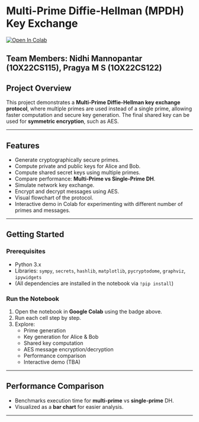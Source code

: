 # Multi-Prime Diffie-Hellman (MPDH) Key Exchange

[![Open In Colab](https://colab.research.google.com/assets/colab-badge.svg)](https://github.com/Lyynn777/multi-prime-dh/blob/main/multi-prime-dh.ipynb)

Team Members: Nidhi Mannopantar (1OX22CS115), Pragya M S (1OX22CS122)
---

## **Project Overview**
This project demonstrates a **Multi-Prime Diffie-Hellman key exchange protocol**, where multiple primes are used instead of a single prime, allowing faster computation and secure key generation. The final shared key can be used for **symmetric encryption**, such as AES.

---

## **Features**
- Generate cryptographically secure primes.
- Compute private and public keys for Alice and Bob.
- Compute shared secret keys using multiple primes.
- Compare performance: **Multi-Prime vs Single-Prime DH**.
- Simulate network key exchange.
- Encrypt and decrypt messages using AES.
- Visual flowchart of the protocol.
- Interactive demo in Colab for experimenting with different number of primes and messages.

---

## **Getting Started**

### **Prerequisites**
- Python 3.x
- Libraries: `sympy`, `secrets`, `hashlib`, `matplotlib`, `pycryptodome`, `graphviz`, `ipywidgets`
- (All dependencies are installed in the notebook via `!pip install`)

### **Run the Notebook**
1. Open the notebook in **Google Colab** using the badge above.
2. Run each cell step by step.
3. Explore:
   - Prime generation
   - Key generation for Alice & Bob
   - Shared key computation
   - AES message encryption/decryption
   - Performance comparison
   - Interactive demo (TBA)

---

## **Performance Comparison**
- Benchmarks execution time for **multi-prime** vs **single-prime** DH.
- Visualized as a **bar chart** for easier analysis.

---

